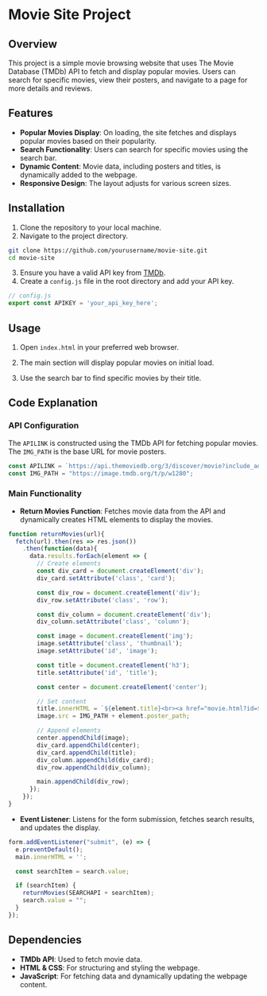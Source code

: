 # Movie Site Project

## Overview

This project is a simple movie browsing website that uses The Movie Database (TMDb) API to fetch and display popular movies. Users can search for specific movies, view their posters, and navigate to a page for more details and reviews.

## Features

- **Popular Movies Display**: On loading, the site fetches and displays popular movies based on their popularity.
- **Search Functionality**: Users can search for specific movies using the search bar.
- **Dynamic Content**: Movie data, including posters and titles, is dynamically added to the webpage.
- **Responsive Design**: The layout adjusts for various screen sizes.

## Installation

1. Clone the repository to your local machine.
2. Navigate to the project directory.

```bash
git clone https://github.com/yourusername/movie-site.git
cd movie-site
```

3. Ensure you have a valid API key from [TMDb](https://www.themoviedb.org/).
4. Create a `config.js` file in the root directory and add your API key.

```javascript
// config.js
export const APIKEY = 'your_api_key_here';
```

## Usage

1. Open `index.html` in your preferred web browser.

2. The main section will display popular movies on initial load.

3. Use the search bar to find specific movies by their title.

## Code Explanation

### API Configuration

The `APILINK` is constructed using the TMDb API for fetching popular movies. The `IMG_PATH` is the base URL for movie posters.

```javascript
const APILINK = `https://api.themoviedb.org/3/discover/movie?include_adult=false&include_video=false&language=en-US&page=1&sort_by=popularity.desc&api_key="${api.APIKEY}"`;
const IMG_PATH = "https://image.tmdb.org/t/p/w1280";
```

### Main Functionality

- **Return Movies Function**: Fetches movie data from the API and dynamically creates HTML elements to display the movies.

```javascript
function returnMovies(url){
  fetch(url).then(res => res.json())
    .then(function(data){
      data.results.forEach(element => {
        // Create elements
        const div_card = document.createElement('div');
        div_card.setAttribute('class', 'card');

        const div_row = document.createElement('div');
        div_row.setAttribute('class', 'row');

        const div_column = document.createElement('div');
        div_column.setAttribute('class', 'column');

        const image = document.createElement('img');
        image.setAttribute('class', 'thumbnail');
        image.setAttribute('id', 'image');

        const title = document.createElement('h3');
        title.setAttribute('id', 'title');

        const center = document.createElement('center');

        // Set content
        title.innerHTML = `${element.title}<br><a href="movie.html?id=${element.id}&title=${element.title}" class="button">Reviews</a>`;
        image.src = IMG_PATH + element.poster_path;

        // Append elements
        center.appendChild(image);
        div_card.appendChild(center);
        div_card.appendChild(title);
        div_column.appendChild(div_card);
        div_row.appendChild(div_column);

        main.appendChild(div_row);
      });
    });
}
```

- **Event Listener**: Listens for the form submission, fetches search results, and updates the display.

```javascript
form.addEventListener("submit", (e) => {
  e.preventDefault();
  main.innerHTML = '';

  const searchItem = search.value;

  if (searchItem) {
    returnMovies(SEARCHAPI + searchItem);
    search.value = "";
  }
});
```

## Dependencies

- **TMDb API**: Used to fetch movie data.
- **HTML & CSS**: For structuring and styling the webpage.
- **JavaScript**: For fetching data and dynamically updating the webpage content.

